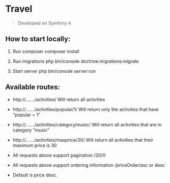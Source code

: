 # Travel

> Developed on Symfony 4

## **How to start locally:**

1. Run composer
composer install

2. Run migrations
php bin/console doctrine:migrations:migrate

3. Start server
php bin/console server:run


## **Available routes:** 

- http://……./activities/
Will return all activities

- http://……./activities/popular/1/
Will return only the activities that have “popular = 1” 

- http://……./activities/category/music/
Will return all activities that are in category “music” 

- http://……./activities/maxprice/30/
Will return all activities that their maximum price is 30

- All requests above support pagination /20/0 
- All requests above support ordering information /priceOrder/asc or desc 
- Default is price desc. 

